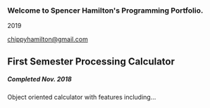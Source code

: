 ### Welcome to Spencer Hamilton's Programming Portfolio.
2019

chippyhamilton@gmail.com

## First Semester Processing Calculator
##### Completed Nov. 2018
Object oriented calculator with features including...
